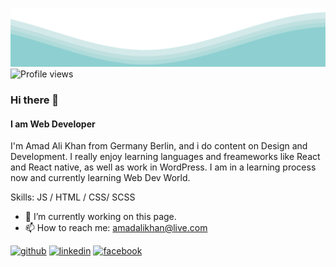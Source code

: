 
![I am Web Developer](https://github.com/AmadAliKhann/AmadAliKhann/blob/main/waves.svg)
![Profile views](https://gpvc.arturio.dev/AmadAliKhann)  
### Hi there 👋
#### I am Web Developer

I'm Amad Ali Khan from Germany Berlin, and i do content on Design and Development. I really enjoy learning languages and freameworks like React and React native, as well as work in WordPress. I am in a learning process now and currently learning Web Dev World.

Skills: JS / HTML / CSS/ SCSS

- 🔭 I’m currently working on this page. 
- 📫 How to reach me: amadalikhan@live.com 


[<img src='https://cdn.jsdelivr.net/npm/simple-icons@3.0.1/icons/github.svg' alt='github' height='40'>](https://github.com/AmadAliKhann)  [<img src='https://cdn.jsdelivr.net/npm/simple-icons@3.0.1/icons/linkedin.svg' alt='linkedin' height='40'>](https://www.linkedin.com/in/amadalikhan/)  [<img src='https://cdn.jsdelivr.net/npm/simple-icons@3.0.1/icons/facebook.svg' alt='facebook' height='40'>](https://www.facebook.com/amadkhan)  


